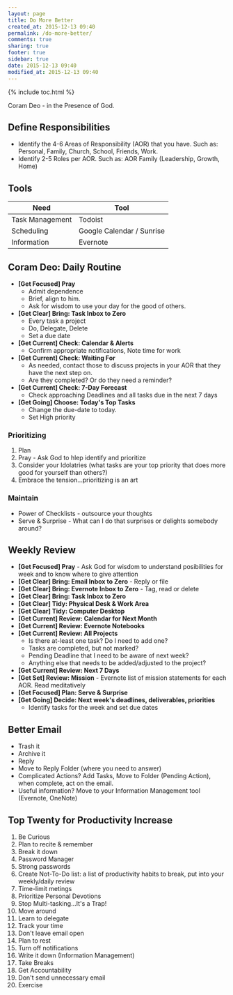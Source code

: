 ```yaml
---
layout: page
title: Do More Better
created_at: 2015-12-13 09:40
permalink: /do-more-better/
comments: true
sharing: true
footer: true
sidebar: true
date: 2015-12-13 09:40
modified_at: 2015-12-13 09:40
---
```


{% include toc.html %}

Coram Deo - in the Presence of God.

## Define Responsibilities

* Identify the 4-6 Areas of Responsibility (AOR) that you have. Such as: Personal, Family, Church, School, Friends, Work.
* Identify 2-5 Roles per AOR. Such as: AOR Family (Leadership, Growth, Home)

## Tools

<table class='table'>
  <thead>
    <tr>
      <th scope='col'>Need</th>
      <th scope='col'>Tool</th>
  </tr>
  </thead>
  <tbody>
    <tr>
    	<td>Task Management</td>
    	<td>Todoist</td>
	</tr>
    <tr>
    	<td>Scheduling</td>
    	<td>Google Calendar / Sunrise</td>
	</tr>
    <tr>
    	<td>Information</td>
    	<td>Evernote</td>
	</tr>
  </tbody>
</table>

## Coram Deo: Daily Routine

* **[Get Focused] Pray**
	- Admit dependence
	- Brief, align to him.
	- Ask for wisdom to use your day for the good of others.
* **[Get Clear] Bring: Task Inbox to Zero**
	- Every task a project
	- Do, Delegate, Delete
	- Set a due date
* **[Get Current] Check: Calendar & Alerts**
	- Confirm appropriate notifications, Note time for work
* **[Get Current] Check: Waiting For**
	- As needed, contact those to discuss projects in your AOR that they have the next step on.
	- Are they completed? Or do they need a reminder?
* **[Get Current] Check: 7-Day Forecast**
	- Check approaching Deadlines and all tasks due in the next 7 days
* **[Get Going] Choose: Today's Top Tasks**
	- Change the due-date to today.
	- Set High priority

### Prioritizing

1. Plan
2. Pray - Ask God to hlep identify and prioritize
3. Consider your Idolatries (what tasks are your top priority that does more good for yourself than others?)
4. Embrace the tension...prioritizing is an art

### Maintain

* Power of Checklists - outsource your thoughts
* Serve & Surprise - What can I do that surprises or delights somebody around?

## Weekly Review

* **[Get Focused] Pray** - Ask God for wisdom to understand posibilities for week and to know where to give attention
* **[Get Clear] Bring: Email Inbox to Zero** - Reply or file
* **[Get Clear] Bring: Evernote Inbox to Zero** - Tag, read or delete
* **[Get Clear] Bring: Task Inbox to Zero**
* **[Get Clear] Tidy: Physical Desk & Work Area**
* **[Get Clear] Tidy: Computer Desktop**
* **[Get Current] Review: Calendar for Next Month**
* **[Get Current] Review: Evernote Notebooks**
* **[Get Current] Review: All Projects**
	- Is there at-least one task? Do I need to add one?
	- Tasks are completed, but not marked?
	- Pending Deadline that I need to be aware of next week?
	- Anything else that needs to be added/adjusted to the project?
* **[Get Current] Review: Next 7 Days**
* **[Get Set] Review: Mission** - Evernote list of mission statements for each AOR. Read meditatively
* **[Get Focused] Plan: Serve & Surprise**
* **[Get Going] Decide: Next week's deadlines, deliverables, priorities**
	- Identify tasks for the week and set due dates

## Better Email

* Trash it
* Archive it
* Reply
* Move to Reply Folder (where you need to answer)
* Complicated Actions? Add Tasks, Move to Folder (Pending Action), when complete, act on the email.
* Useful information? Move to your Information Management tool (Evernote, OneNote)

## Top Twenty for Productivity Increase

1. Be Curious
2. Plan to recite & remember
3. Break it down
4. Password Manager
5. Strong passwords
6. Create Not-To-Do list: a list of productivity habits to break, put into your weekly/daily review
7. Time-limit metings
8. Prioritize Personal Devotions
9. Stop Multi-tasking...It's a Trap!
10. Move around
11. Learn to delegate
12. Track your time
13. Don't leave email open
14. Plan to rest
15. Turn off notifications
16. Write it down (Information Management)
17. Take Breaks
18. Get Accountability
19. Don't send unnecessary email
20. Exercise
